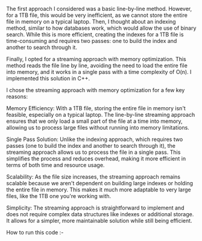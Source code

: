 The first approach I considered was a basic line-by-line method. 
However, for a 1TB file, this would be very inefficient, as we cannot store the entire file in memory on a typical laptop. 
Then, I thought about an indexing method, similar to how databases work, which would allow the use of binary search.
While this is more efficient, creating the indexes for a 1TB file is time-consuming and requires two passes: one to build the index and another to search through it.

Finally, I opted for a streaming approach with memory optimization. 
This method reads the file line by line, avoiding the need to load the entire file into memory, and it works in a single pass with a time complexity of O(n). 
I implemented this solution in C++.





I chose the streaming approach with memory optimization for a few key reasons:

Memory Efficiency: With a 1TB file, storing the entire file in memory isn't feasible, especially on a typical laptop. The line-by-line streaming approach ensures that we only load a small part of the file at a time into memory, allowing us to process large files without running into memory limitations.

Single Pass Solution: Unlike the indexing approach, which requires two passes (one to build the index and another to search through it), the streaming approach allows us to process the file in a single pass. This simplifies the process and reduces overhead, making it more efficient in terms of both time and resource usage.

Scalability: As the file size increases, the streaming approach remains scalable because we aren't dependent on building large indexes or holding the entire file in memory. This makes it much more adaptable to very large files, like the 1TB one you're working with.

Simplicity: The streaming approach is straightforward to implement and does not require complex data structures like indexes or additional storage. It allows for a simpler, more maintainable solution while still being efficient.



How to run this code :-


